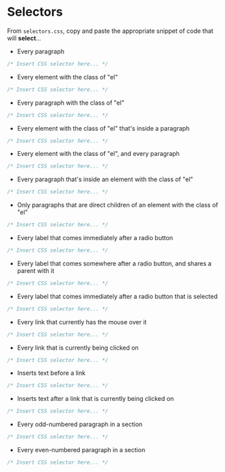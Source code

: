 # Selectors

From `selectors.css`, copy and paste the appropriate snippet of code that will **select**...

- Every paragraph

```css
/* Insert CSS selector here... */
```

- Every element with the class of "el"

```css
/* Insert CSS selector here... */
```

- Every paragraph with the class of "el"

```css
/* Insert CSS selector here... */
```

- Every element with the class of "el" that's inside a paragraph

```css
/* Insert CSS selector here... */
```

- Every element with the class of "el", and every paragraph

```css
/* Insert CSS selector here... */
```

- Every paragraph that's inside an element with the class of "el"

```css
/* Insert CSS selector here... */
```

- Only paragraphs that are direct children of an element with the class of "el"

```css
/* Insert CSS selector here... */
```

- Every label that comes immediately after a radio button

```css
/* Insert CSS selector here... */
```

- Every label that comes somewhere after a radio button, and shares a parent with it

```css
/* Insert CSS selector here... */
```

- Every label that comes immediately after a radio button that is selected

```css
/* Insert CSS selector here... */
```

- Every link that currently has the mouse over it

```css
/* Insert CSS selector here... */
```

- Every link that is currently being clicked on

```css
/* Insert CSS selector here... */
```

- Inserts text before a link

```css
/* Insert CSS selector here... */
```

- Inserts text after a link that is currently being clicked on

```css
/* Insert CSS selector here... */
```

- Every odd-numbered paragraph in a section

```css
/* Insert CSS selector here... */
```

- Every even-numbered paragraph in a section

```css
/* Insert CSS selector here... */
```
